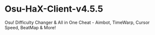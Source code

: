 # Osu-HaX-Client-v4.5.5
Osu! Difficulty Changer &amp; All in One Cheat - Aimbot, TimeWarp, Cursor Speed, BeatMap &amp; More!
